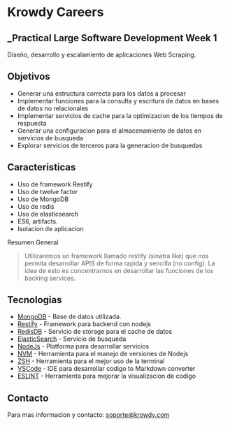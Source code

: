 # Krowdy Careers
## _Practical Large Software Development Week 1

Diseño, desarrollo y escalamiento de aplicaciones Web Scraping.

## Objetivos

- Generar una estructura correcta para los datos a procesar
- Implementar funciones para la consulta y escritura de datos en bases de datos no relacionales
- Implementar servicios de cache para la optimizacion de los tiempos de respuesta
- Generar una configuracion para el almacenamiento de datos en servicios de busqueda
- Explorar servicios de terceros para la generacion de busquedas

## Caracteristicas

- Uso de framework Restify
- Uso de twelve factor
- Uso de MongoDB
- Uso de redis
- Uso de elasticsearch
- ES6, artifacts.
- Isolacion de aplicacion

Resumen General

> Utilizaremos un framework llamado restify (sinatra like) que nos permita
> desarrollar APIS de forma rapida y sencilla (no config).
> La idea de esto es concentrarnos en desarrollar las funciones
> de los backing services.

## Tecnologias

- [MongoDB] - Base de datos utilizada.
- [Restify] - Framework para backend con nodejs
- [RedisDB] - Servicio de storage para el cache de datos
- [ElasticSearch] - Servicio de busqueda
- [NodeJs] - Platforma para desarrollar servicios
- [NVM] - Herramienta para el manejo de versiones de Nodejs
- [ZSH] - Herramienta para el mejor uso de la terminal
- [VSCode] - IDE para desarrollar codigo
to Markdown converter
- [ESLINT] - Herramienta para mejorar la visualizacion de codigo


[//]: # (These are reference links)

   [MongoDB]: <https://github.com/joemccann/dillinger>
   [Restify]: <http://restify.com/>
   [RedisDB]: <https://redis.io/>
   [ElasticSearch]: <https://www.elastic.co/es/>
   [NodeJs]: <https://nodejs.org/es/>
   [NVM]: <https://github.com/nvm-sh/nvm>
   [ZSH]: <https://www.zsh.org/>
   [VSCode]: <https://code.visualstudio.com/>
   [ESLINT]: <https://marketplace.visualstudio.com/items?itemName=dbaeumer.vscode-eslint>

## Contacto

Para mas informacion y contacto: soporte@krowdy.com